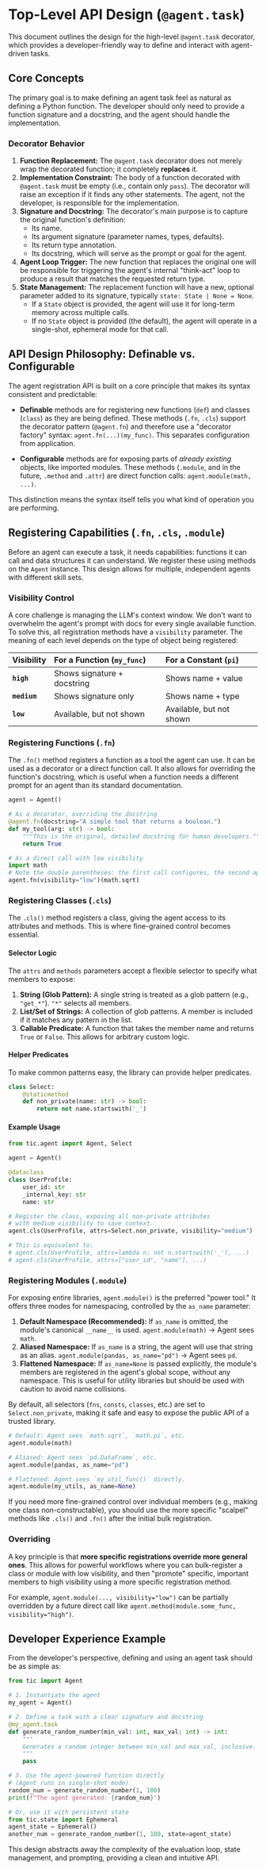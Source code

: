# Top-Level API Design (`@agent.task`)

This document outlines the design for the high-level `@agent.task` decorator, which provides a developer-friendly way to define and interact with agent-driven tasks.

## Core Concepts

The primary goal is to make defining an agent task feel as natural as defining a Python function. The developer should only need to provide a function signature and a docstring, and the agent should handle the implementation.

### Decorator Behavior

1.  **Function Replacement:** The `@agent.task` decorator does not merely wrap the decorated function; it completely **replaces** it.
2.  **Implementation Constraint:** The body of a function decorated with `@agent.task` must be empty (i.e., contain only `pass`). The decorator will raise an exception if it finds any other statements. The agent, not the developer, is responsible for the implementation.
3.  **Signature and Docstring:** The decorator's main purpose is to capture the original function's definition:
    *   Its name.
    *   Its argument signature (parameter names, types, defaults).
    *   Its return type annotation.
    *   Its docstring, which will serve as the prompt or goal for the agent.
4.  **Agent Loop Trigger:** The new function that replaces the original one will be responsible for triggering the agent's internal "think-act" loop to produce a result that matches the requested return type.
5.  **State Management:** The replacement function will have a new, optional parameter added to its signature, typically `state: State | None = None`.
    *   If a `State` object is provided, the agent will use it for long-term memory across multiple calls.
    *   If no `State` object is provided (the default), the agent will operate in a single-shot, ephemeral mode for that call.

## API Design Philosophy: Definable vs. Configurable

The agent registration API is built on a core principle that makes its syntax consistent and predictable:

*   **Definable** methods are for registering new functions (`def`) and classes (`class`) as they are being defined. These methods (`.fn`, `.cls`) support the decorator pattern (`@agent.fn`) and therefore use a "decorator factory" syntax: `agent.fn(...)(my_func)`. This separates configuration from application.

*   **Configurable** methods are for exposing parts of *already existing* objects, like imported modules. These methods (`.module`, and in the future, `.method` and `.attr`) are direct function calls: `agent.module(math, ...)`.

This distinction means the syntax itself tells you what kind of operation you are performing.

## Registering Capabilities (`.fn`, `.cls`, `.module`)

Before an agent can execute a task, it needs capabilities: functions it can call and data structures it can understand. We register these using methods on the `Agent` instance. This design allows for multiple, independent agents with different skill sets.

### Visibility Control

A core challenge is managing the LLM's context window. We don't want to overwhelm the agent's prompt with docs for every single available function. To solve this, all registration methods have a `visibility` parameter. The meaning of each level depends on the type of object being registered:

| Visibility | For a Function (`my_func`)                                 | For a Constant (`pi`)                              |
| :--- | :--- | :--- |
| **`high`**   | Shows signature + docstring                                | Shows name + value                                 |
| **`medium`** | Shows signature only                                       | Shows name + type                                  |
| **`low`**    | Available, but not shown                                   | Available, but not shown                           |

### Registering Functions (`.fn`)

The `.fn()` method registers a function as a tool the agent can use. It can be used as a decorator or a direct function call. It also allows for overriding the function's docstring, which is useful when a function needs a different prompt for an agent than its standard documentation.

```python
agent = Agent()

# As a decorator, overriding the docstring
@agent.fn(docstring="A simple tool that returns a boolean.")
def my_tool(arg: str) -> bool:
    """This is the original, detailed docstring for human developers."""
    return True

# As a direct call with low visibility
import math
# Note the double parentheses: the first call configures, the second applies.
agent.fn(visibility="low")(math.sqrt)
```

### Registering Classes (`.cls`)

The `.cls()` method registers a class, giving the agent access to its attributes and methods. This is where fine-grained control becomes essential.

#### Selector Logic

The `attrs` and `methods` parameters accept a flexible selector to specify what members to expose:

1.  **String (Glob Pattern):** A single string is treated as a glob pattern (e.g., `"get_*"`). `"*"` selects all members.
2.  **List/Set of Strings:** A collection of glob patterns. A member is included if it matches any pattern in the list.
3.  **Callable Predicate:** A function that takes the member name and returns `True` or `False`. This allows for arbitrary custom logic.

#### Helper Predicates

To make common patterns easy, the library can provide helper predicates.

```python
class Select:
    @staticmethod
    def non_private(name: str) -> bool:
        return not name.startswith('_')
```

#### Example Usage

```python
from tic.agent import Agent, Select

agent = Agent()

@dataclass
class UserProfile:
    user_id: str
    _internal_key: str
    name: str

# Register the class, exposing all non-private attributes
# with medium visibility to save context.
agent.cls(UserProfile, attrs=Select.non_private, visibility="medium")

# This is equivalent to:
# agent.cls(UserProfile, attrs=lambda n: not n.startswith('_'), ...)
# agent.cls(UserProfile, attrs=["user_id", "name"], ...)
```

### Registering Modules (`.module`)

For exposing entire libraries, `agent.module()` is the preferred "power tool." It offers three modes for namespacing, controlled by the `as_name` parameter:

1.  **Default Namespace (Recommended):** If `as_name` is omitted, the module's canonical `__name__` is used.
    `agent.module(math)` -> Agent sees `math`.
2.  **Aliased Namespace:** If `as_name` is a string, the agent will use that string as an alias.
    `agent.module(pandas, as_name="pd")` -> Agent sees `pd`.
3.  **Flattened Namespace:** If `as_name=None` is passed explicitly, the module's members are registered in the agent's global scope, without any namespace. This is useful for utility libraries but should be used with caution to avoid name collisions.

By default, all selectors (`fns`, `consts`, `classes`, etc.) are set to `Select.non_private`, making it safe and easy to expose the public API of a trusted library.

```python
# Default: Agent sees `math.sqrt`, `math.pi`, etc.
agent.module(math)

# Aliased: Agent sees `pd.DataFrame`, etc.
agent.module(pandas, as_name="pd")

# Flattened: Agent sees `my_util_func()` directly.
agent.module(my_utils, as_name=None)
```

If you need more fine-grained control over individual members (e.g., making one class non-constructable), you should use the more specific "scalpel" methods like `.cls()` and `.fn()` after the initial bulk registration.

### Overriding

A key principle is that **more specific registrations override more general ones**. This allows for powerful workflows where you can bulk-register a class or module with low visibility, and then "promote" specific, important members to high visibility using a more specific registration method.

For example, `agent.module(..., visibility="low")` can be partially overridden by a future direct call like `agent.method(module.some_func, visibility="high")`.

## Developer Experience Example

From the developer's perspective, defining and using an agent task should be as simple as:

```python
from tic import Agent

# 1. Instantiate the agent
my_agent = Agent()

# 2. Define a task with a clear signature and docstring
@my_agent.task
def generate_random_number(min_val: int, max_val: int) -> int:
    """
    Generates a random integer between min_val and max_val, inclusive.
    """
    pass

# 3. Use the agent-powered function directly
# (Agent runs in single-shot mode)
random_num = generate_random_number(1, 100)
print(f"The agent generated: {random_num}")

# Or, use it with persistent state
from tic.state import Ephemeral
agent_state = Ephemeral()
another_num = generate_random_number(1, 100, state=agent_state)

```

This design abstracts away the complexity of the evaluation loop, state management, and prompting, providing a clean and intuitive API. 